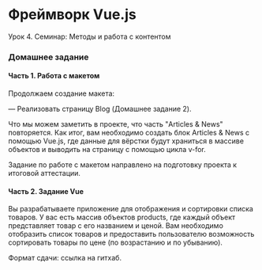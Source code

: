 # Фреймворк Vue.js

Урок 4. Семинар: Методы и работа с контентом

### Домашнее задание

#### Часть 1. Работа с макетом

Продолжаем создание макета:

— Реализовать страницу Blog (Домашнее задание 2).

Что мы можем заметить в проекте, что часть "Articles & News" повторяется. Как итог, вам необходимо создать блок Articles & News с помощью Vue.js, где данные для вёрстки будут храниться в массиве объектов и выводить на страницу с помощью цикла v-for.

Задание по работе с макетом направлено на подготовку проекта к итоговой аттестации.

#### Часть 2. Задание Vue

Вы разрабатываете приложение для отображения и сортировки списка товаров. У вас есть массив объектов products, где каждый объект представляет товар с его названием и ценой. Вам необходимо отобразить список товаров и предоставить пользователю возможность сортировать товары по цене (по возрастанию и по убыванию).

Формат сдачи: ссылка на гитхаб.
